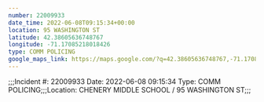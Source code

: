 ```yaml
---
number: 22009933
date_time: 2022-06-08T09:15:34+00:00
location: 95 WASHINGTON ST
latitude: 42.38605636748767
longitude: -71.17085218018426
type: COMM POLICING
google_maps_link: https://maps.google.com/?q=42.38605636748767,-71.17085218018426
---
```


;;;Incident #: 22009933  Date: 2022-06-08 09:15:34  Type: COMM POLICING;;;Location: CHENERY MIDDLE SCHOOL / 95 WASHINGTON ST;;;
